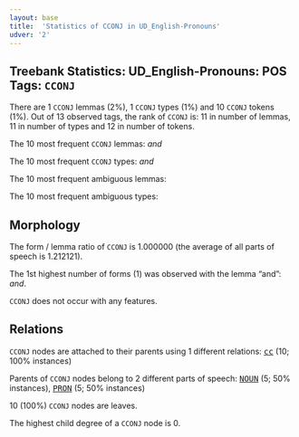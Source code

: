 ```yaml
---
layout: base
title:  'Statistics of CCONJ in UD_English-Pronouns'
udver: '2'
---
```


## Treebank Statistics: UD_English-Pronouns: POS Tags: `CCONJ`

There are 1 `CCONJ` lemmas (2%), 1 `CCONJ` types (1%) and 10 `CCONJ` tokens (1%).
Out of 13 observed tags, the rank of `CCONJ` is: 11 in number of lemmas, 11 in number of types and 12 in number of tokens.

The 10 most frequent `CCONJ` lemmas: <em>and</em>

The 10 most frequent `CCONJ` types:  <em>and</em>

The 10 most frequent ambiguous lemmas: 

The 10 most frequent ambiguous types:  



## Morphology

The form / lemma ratio of `CCONJ` is 1.000000 (the average of all parts of speech is 1.212121).

The 1st highest number of forms (1) was observed with the lemma “and”: <em>and</em>.

`CCONJ` does not occur with any features.


## Relations

`CCONJ` nodes are attached to their parents using 1 different relations: <tt><a href="en_pronouns-dep-cc.html">cc</a></tt> (10; 100% instances)

Parents of `CCONJ` nodes belong to 2 different parts of speech: <tt><a href="en_pronouns-pos-NOUN.html">NOUN</a></tt> (5; 50% instances), <tt><a href="en_pronouns-pos-PRON.html">PRON</a></tt> (5; 50% instances)

10 (100%) `CCONJ` nodes are leaves.

The highest child degree of a `CCONJ` node is 0.


